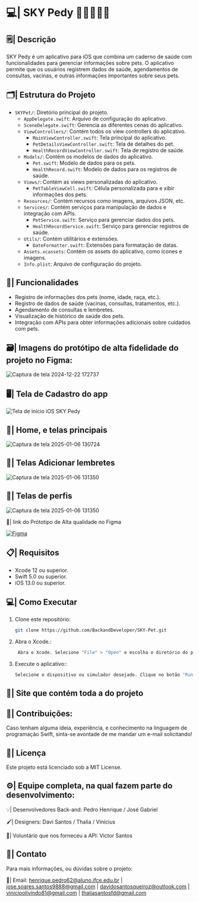 #  💻| SKY Pedy 📲🍎🐶🐱🐾

## 🗒️| Descrição
SKY Pedy é um aplicativo para iOS que combina um caderno de saúde com funcionalidades para gerenciar informações sobre pets. O aplicativo permite que os usuários registrem dados de saúde, agendamentos de consultas, vacinas, e outras informações importantes sobre seus pets.

## 🗂️| Estrutura do Projeto

- `SKYPet/`: Diretório principal do projeto.
  - `AppDelegate.swift`: Arquivo de configuração do aplicativo.
  - `SceneDelegate.swift`: Gerencia as diferentes cenas do aplicativo.
  - `ViewControllers/`: Contém todos os view controllers do aplicativo.
    - `MainViewController.swift`: Tela principal do aplicativo.
    - `PetDetailsViewController.swift`: Tela de detalhes do pet.
    - `HealthRecordViewController.swift`: Tela de registro de saúde.
  - `Models/`: Contém os modelos de dados do aplicativo.
    - `Pet.swift`: Modelo de dados para os pets.
    - `HealthRecord.swift`: Modelo de dados para os registros de saúde.
  - `Views/`: Contém as views personalizadas do aplicativo.
    - `PetTableViewCell.swift`: Célula personalizada para e
xibir informações dos pets.
  - `Resources/`: Contém recursos como imagens, arquivos JSON, etc.
  - `Services/`: Contém serviços para manipulação de dados e integração com APIs.
    - `PetService.swift`: Serviço para gerenciar dados dos pets.
    - `HealthRecordService.swift`: Serviço para gerenciar registros de saúde.
  - `Utils/`: Contém utilitários e extensões.
    - `DateFormatter.swift`: Extensões para formatação de datas.
  - `Assets.xcassets`: Contém os assets do aplicativo, como ícones e imagens.
  - `Info.plist`: Arquivo de configuração do projeto.

## 🔎| Funcionalidades
- Registro de informações dos pets (nome, idade, raça, etc.).
- Registro de dados de saúde (vacinas, consultas, tratamentos, etc.).
- Agendamento de consultas e lembretes.
- Visualização de histórico de saúde dos pets.
- Integração com APIs para obter informações adicionais sobre cuidados com pets.

## 🗃️| Imagens do protótipo de alta fidelidade do projeto no Figma: 

![Captura de tela 2024-12-22 172737](https://github.com/user-attachments/assets/084aec14-559d-49fe-a446-80f6733d8941)

##  🖥️| Tela de Cadastro do app 

![Tela de início  iOS SKY Pedy ](https://github.com/user-attachments/assets/65ef2a3c-7f57-40c8-a93f-f9f23e4a18b8)

##  📱| Home, e telas principais 

![Captura de tela 2025-01-06 130724](https://github.com/user-attachments/assets/0df17b6a-110d-4153-8e43-c6c32186b23f)


##  📨| Telas Adicionar lembretes 

![Captura de tela 2025-01-06 131350](https://github.com/user-attachments/assets/1220a6ac-0a43-460f-bac2-413277593366)

##  👤| Telas de perfis 

![Captura de tela 2025-01-06 131350](https://github.com/user-attachments/assets/52411e5b-9c89-4f8a-9638-5e520e7243f4)


 🔗| link do Prótotipo de Alta qualidade no Figma

[![Figma](https://img.shields.io/badge/Figma-F24E1E?style=for-the-badge&logo=figma&logoColor=white)](https://www.figma.com/design/DcVQ3puW6gIoyx2XBCfZBr/Pedy?node-id=0-1&p=f&t=QjosPPoNli5W4KEc-0)

## 📋| Requisitos
- Xcode 12 ou superior.
- Swift 5.0 ou superior.
- iOS 13.0 ou superior.

## 💻| Como Executar
1. Clone este repositório:
   
   ```bash
   git clone https://github.com/BackandDeveloper/SKY-Pet.git

2. Abra o Xcode.:
   
   ```bash
    Abra o Xcode. Selecione "File" > "Open" e escolha o diretório do projeto clonado.

3. Execute o aplicativo::
      
   ```bash
   Selecione o dispositivo ou simulador desejado. Clique no botão "Run" (ou pressione Cmd + R) para compilar e executar o aplicativo

 ## 📄| Site que contém toda a do projeto 

  ## 👥| Contribuições: 

Caso tenham alguma ideia, experiência, e conhecimento na linguagem de programação Swift, sinta-se avontade de me mandar um e-mail solicitando!

 ## 📑| Licença
Este projeto está licenciado sob a MIT License.

## ⚙️| Equipe completa, na qual fazem parte do desenvolvimento: 

💡| Desenvolvedores Back-and: Pedro Henrique / José Gabriel

🖌️| Designers: Davi Santos / Thalia / Vinícius

👥| Voluntário que nos forneceu a API: Victor Santos 

 ## 📩| Contato
  
Para mais informações, ou dúvidas sobre o projeto:

📧| Email: henrique.pedro62@aluno.ifce.edu.br | jose.soares.santos9888@gmail.com | davidosantosqueiroz@outlook.com | vinicioolivindo81@gmail.com | thaliasantosfd@gmail.com




